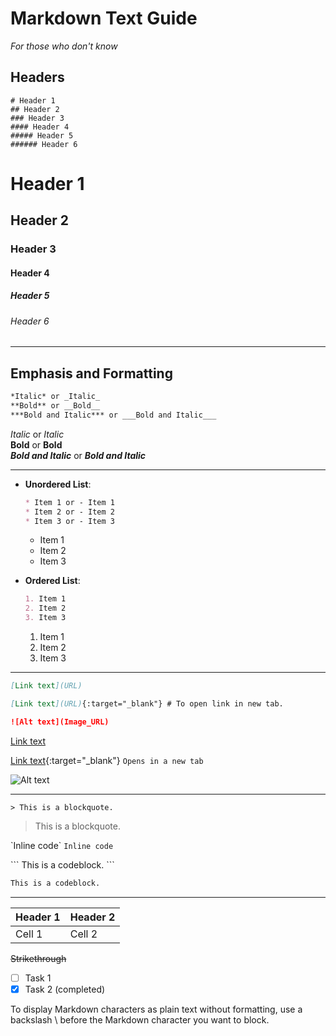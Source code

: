 # Markdown Text Guide
*For those who don't know*
<br>

## Headers
```
# Header 1
## Header 2
### Header 3
#### Header 4
##### Header 5
###### Header 6
```
# Header 1
## Header 2
### Header 3
#### Header 4
##### Header 5
###### Header 6

---

## Emphasis and Formatting

```markdown
*Italic* or _Italic_  
**Bold** or __Bold__  
***Bold and Italic*** or ___Bold and Italic___
```

*Italic* or _Italic_  
**Bold** or __Bold__  
***Bold and Italic*** or ___Bold and Italic___

---

- **Unordered List**:
  
    ```markdown
    * Item 1 or - Item 1
    * Item 2 or - Item 2
    * Item 3 or - Item 3
    ```
    
    * Item 1
    * Item 2
    * Item 3

- **Ordered List**:
  
    ```markdown
    1. Item 1
    2. Item 2
    3. Item 3
    ```
    
    1. Item 1
    2. Item 2
    3. Item 3

---

```markdown
[Link text](URL)

[Link text](URL){:target="_blank"} # To open link in new tab.

![Alt text](Image_URL)
```

[Link text](https://0v3rr1de0.github.io/Markdown-guide/)

[Link text](https://0v3rr1de0.github.io/Markdown-guide/){:target="_blank"} `Opens in a new tab`

![Alt text](https://royalarcadenorwich.co.uk/wp-content/uploads/2017/07/150x150.png)

---

`> This is a blockquote.`
> This is a blockquote.

\`Inline code\`
`Inline code`

\```
This is a codeblock.
\```

```markdown
This is a codeblock.
```

---

| Header 1 | Header 2 |
|----------|----------|
| Cell 1   | Cell 2   |

~~Strikethrough~~

- [ ] Task 1
- [x] Task 2 (completed)

To display Markdown characters as plain text without formatting, use a backslash \ before the Markdown character you want to block.
